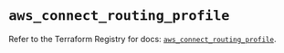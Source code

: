 # `aws_connect_routing_profile`

Refer to the Terraform Registry for docs: [`aws_connect_routing_profile`](https://registry.terraform.io/providers/hashicorp/aws/5.90.0/docs/resources/connect_routing_profile).
